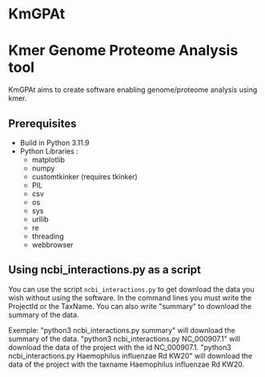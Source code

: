 # KmGPAt                                        
# Kmer Genome Proteome Analysis tool

KmGPAt aims to create software enabling genome/proteome analysis using kmer.

## Prerequisites

- Build in Python 3.11.9
- Python Libraries :
    - matplotlib
    - numpy
    - customtkinker (requires tkinker)
    - PIL
    - csv
    - os
    - sys
    - urllib
    - re
    - threading
    - webbrowser

## Using ncbi_interactions.py as a script

You can use the script `ncbi_interactions.py` to get download the data you wish without using the software.
In the command lines you must write the ProjectId or the TaxName. You can also write "summary" to download the summary of the data.

Exemple:
"python3 ncbi_interactions.py summary" will download the summary of the data.
"python3 ncbi_interactions.py NC_000907.1" will download the data of the project with the id NC_000907.1.
"python3 ncbi_interactions.py Haemophilus influenzae Rd KW20" will download the data of the project with the taxname Haemophilus influenzae Rd KW20.